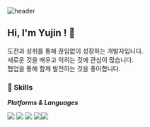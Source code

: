 
![header](https://capsule-render.vercel.app/api?type=wave&color=auto&height=100&section=header&fontSize=40)

## Hi, I'm Yujin ! 👋

도전과 성취를 통해 끊임없이 성장하는 개발자입니다.<br>
새로운 것을 배우고 익히는 것에 관심이 많습니다.<br>
협업을 통해 함께 발전하는 것을 좋아합니다.<br>

### 💪 Skills
***Platforms & Languages***

<img src="https://img.shields.io/badge/HTML5-E34F26?style=flat&logo=html5&logoColor=white"/>
<img src="https://img.shields.io/badge/CSS3-1572B6?style=flat&logo=html5&logoColor=white"/>
<img src="https://img.shields.io/badge/JavaScript-F7DF1E?style=flat&logo=javascript&logoColor=white"/>
<img src="https://img.shields.io/badge/JQuery-0769AD?style=flat&logo=jquery&logoColor=white"/><img src="https://img.shields.io/badge/React-61DAFB?style=flat&logo=react&logoColor=white"/>
